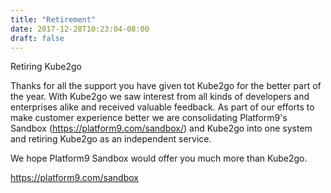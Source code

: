 ```yaml
---
title: "Retirement"
date: 2017-12-28T10:23:04-08:00
draft: false
---
```


Retiring Kube2go

Thanks for all the support you have given tot Kube2go for the better part of the year. With Kube2go we
saw interest from all kinds of developers and enterprises alike and received valuable feedback. As part of
our efforts to make customer experience better we are consolidating Platform9's Sandbox (https://platform9.com/sandbox/)
and Kube2go into one system and retiring Kube2go as an independent service.

We hope Platform9 Sandbox would offer you much more than Kube2go.

https://platform9.com/sandbox

